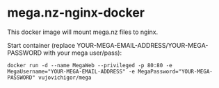 # mega.nz-nginx-docker
This docker image will mount mega.nz files to nginx.

Start container (replace YOUR-MEGA-EMAIL-ADDRESS/YOUR-MEGA-PASSWORD with your mega user/pass):

`docker run -d --name MegaWeb --privileged -p 80:80 -e MegaUsername="YOUR-MEGA-EMAIL-ADDRESS" -e MegaPassword="YOUR-MEGA-PASSWORD" vujovichigor/mega`
